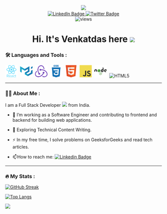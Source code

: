 

<div id="header" align="center">
  <img src="https://media.giphy.com/media/M9gbBd9nbDrOTu1Mqx/giphy.gif" width="100"/>
  <div id="badges">
  <a href="https://www.linkedin.com/in/venkatdas/">
  <img src="https://img.shields.io/badge/LinkedIn-blue?style=for-the-badge&logo=linkedin&logoColor=white" alt="LinkedIn Badge"/>
  </a>
  <a href="https://twitter.com/iamvenkatdas">
  <img src="https://img.shields.io/badge/Twitter-blue?style=for-the-badge&logo=twitter&logoColor=white" alt="Twitter Badge"/>
  </a>
</div>
<img src="https://komarev.com/ghpvc/?username=venkatdas&style=flat-square&color=blue" alt="views"/>
<h1>
Hi. It's Venkatdas here
   <img src="https://media.giphy.com/media/hvRJCLFzcasrR4ia7z/giphy.gif" width="30px"/>  
</h1>
</div>




### :hammer_and_wrench: Languages and Tools :

<div>
  <img src="https://github.com/devicons/devicon/blob/master/icons/react/react-original-wordmark.svg" title="React" alt="React" width="40" height="40"/>&nbsp;
  <img src="https://github.com/devicons/devicon/blob/master/icons/materialui/materialui-original.svg" title="Material UI" alt="Material UI" width="40" height="40"/>&nbsp;
  <img src="https://github.com/devicons/devicon/blob/master/icons/redux/redux-original.svg" title="Redux" alt="Redux " width="40" height="40"/>&nbsp;
  <img src="https://github.com/devicons/devicon/blob/master/icons/css3/css3-plain-wordmark.svg"  title="CSS3" alt="CSS" width="40" height="40"/>&nbsp;
  <img src="https://github.com/devicons/devicon/blob/master/icons/html5/html5-original.svg" title="HTML5" alt="HTML" width="40" height="40"/>&nbsp;
  <img src="https://github.com/devicons/devicon/blob/master/icons/javascript/javascript-original.svg" title="JavaScript" alt="JavaScript" width="40" height="40"/>&nbsp;
  <img src="https://github.com/devicons/devicon/blob/master/icons/nodejs/nodejs-original-wordmark.svg" title="NodeJS" alt="NodeJS" width="40" height="40"/>&nbsp;


<img alt="HTML5" src="https://img.shields.io/badge/HTML5-E34F26?style=for-the-badge&logo=html5&logoColor=white"/>


  
</div>

---


### :man_technologist: About Me :

I am a Full Stack Developer <img src="https://media.giphy.com/media/WUlplcMpOCEmTGBtBW/giphy.gif" width="30"> from India.

- :telescope: I’m working as a Software Engineer and contributing to frontend and backend for building web applications.

- :seedling: Exploring Technical Content Writing.

- :zap: In my free time, I solve problems on GeeksforGeeks and read tech articles.

- :mailbox:How to reach me: [![Linkedin Badge](https://img.shields.io/badge/-venkatdas-blue?style=flat&logo=Linkedin&logoColor=white)](https://www.linkedin.com/in/venkatdas/)

---


### :fire: My Stats :


[![GitHub Streak](http://github-readme-streak-stats.herokuapp.com?user=venkatdas&theme=dark&background=000000)](https://git.io/streak-stats)


[![Top Langs](https://github-readme-stats.vercel.app/api/top-langs/?username=venkatdas&layout=compact&theme=vision-friendly-dark)](https://github.com/anuraghazra/github-readme-stats)


<img src="https://github-readme-stats.vercel.app/api?username=venkatdas&count_private=true&theme=radical&show_icons=true" />





